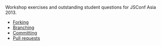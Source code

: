 
Workshop exercises and outstanding student questions for JSConf Asia 2013.

* [Forking](fork.md)
* [Branching](branch.md)
* [Committing](commit.md)
* [Pull requests](pull_request.md)

